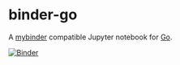 binder-go
=========

A [mybinder](https://mybinder.org) compatible Jupyter notebook for [Go](https://golang.org).

[![Binder](http://mybinder.org/badge.svg)](http://mybinder.org:/repo/sbinet/binder-go)


